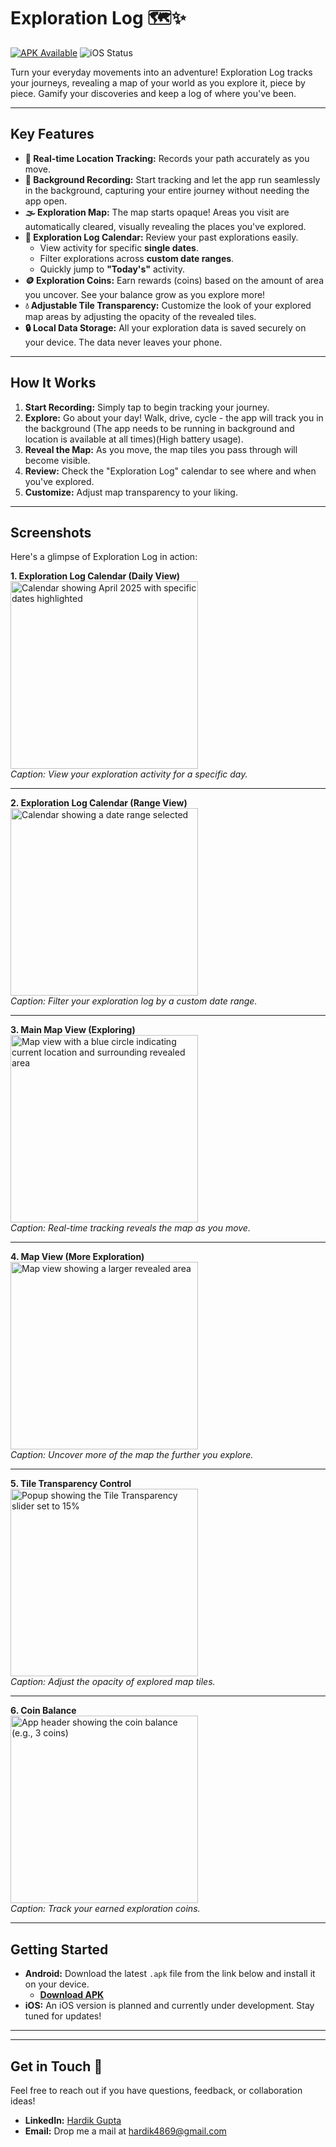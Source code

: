 # Exploration Log 🗺️✨

[![APK Available](https://img.shields.io/badge/Download-APK%20Available-brightgreen.svg)](releases/Explore.apk) ![iOS Status](https://img.shields.io/badge/iOS-Coming%20Soon-orange.svg)

Turn your everyday movements into an adventure! Exploration Log tracks your journeys, revealing a map of your world as you explore it, piece by piece. Gamify your discoveries and keep a log of where you've been.

---

## Key Features

*   **📍 Real-time Location Tracking:** Records your path accurately as you move.
*   **🤫 Background Recording:** Start tracking and let the app run seamlessly in the background, capturing your entire journey without needing the app open.
*   **🌫️ Exploration Map:** The map starts opaque! Areas you visit are automatically cleared, visually revealing the places you've explored.
*   **📅 Exploration Log Calendar:** Review your past explorations easily.
    *   View activity for specific **single dates**.
    *   Filter explorations across **custom date ranges**.
    *   Quickly jump to **"Today's"** activity.
*   **🪙 Exploration Coins:** Earn rewards (coins) based on the amount of area you uncover. See your balance grow as you explore more!
*   **💧 Adjustable Tile Transparency:** Customize the look of your explored map areas by adjusting the opacity of the revealed tiles.
*   **🔒 Local Data Storage:** All your exploration data is saved securely on your device. The data never leaves your phone.

---

## How It Works

1.  **Start Recording:** Simply tap to begin tracking your journey.
2.  **Explore:** Go about your day! Walk, drive, cycle - the app will track you in the background (The app needs to be running in background and location is available at all times)(High battery usage).
3.  **Reveal the Map:** As you move, the map tiles you pass through will become visible.
4.  **Review:** Check the "Exploration Log" calendar to see where and when you've explored.
5.  **Customize:** Adjust map transparency to your liking.

---

## Screenshots

Here's a glimpse of Exploration Log in action:

**1. Exploration Log Calendar (Daily View)**
<br>
<img src="images/Exploration_log_single_date.jpg" alt="Calendar showing April 2025 with specific dates highlighted" width="300">
<br>
*Caption: View your exploration activity for a specific day.*

---

**2. Exploration Log Calendar (Range View)**
<br>
<img src="images/Exploration_log_date_range.jpg" alt="Calendar showing a date range selected" width="300">
<br>
*Caption: Filter your exploration log by a custom date range.*

---

**3. Main Map View (Exploring)**
<br>
<img src="images/Location_without_recording.jpg" alt="Map view with a blue circle indicating current location and surrounding revealed area" width="300">
<br>
*Caption: Real-time tracking reveals the map as you move.*

---

**4. Map View (More Exploration)**
<br>
<img src="images/Exploration_log_today.jpg" alt="Map view showing a larger revealed area" width="300">
<br>
*Caption: Uncover more of the map the further you explore.*

---

**5. Tile Transparency Control**
<br>
<img src="images/Map_transparency_set.jpg" alt="Popup showing the Tile Transparency slider set to 15%" width="300">
<br>
*Caption: Adjust the opacity of explored map tiles.*

---

**6. Coin Balance**
<br>
<img src="images/Location_recording_started.jpg" alt="App header showing the coin balance (e.g., 3 coins)" width="300">
<br>
*Caption: Track your earned exploration coins.*

---

## Getting Started

*   **Android:** Download the latest `.apk` file from the link below and install it on your device.
    *   [**Download APK**](releases/Explore.apk)
*   **iOS:** An iOS version is planned and currently under development. Stay tuned for updates!

---
---

## Get in Touch 💬

Feel free to reach out if you have questions, feedback, or collaboration ideas!

*   **LinkedIn:** [Hardik Gupta](https://www.linkedin.com/in/hardikgup/)
*   **Email:** Drop me a mail at [hardik4869@gmail.com](mailto:hardik4869@gmail.com)